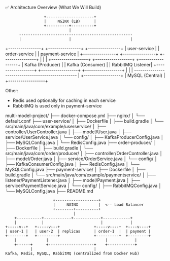 
✅ Architecture Overview (What We Will Build)

                     +---------------------+
                     |     NGINX (LB)      |
                     +----------+----------+
                                |
          --------------------------------------------------
          |                     |                          |
+----------------+     +----------------+      +----------------+
|  user-service  |     | order-service  |      | payment-service |
+----------------+     +----------------+      +----------------+
          |                     |                          |
+------------------+   +------------------+     +------------------+
| Kafka (Producer) |   | Kafka (Consumer) |     | RabbitMQ Listener|
+------------------+   +------------------+     +------------------+
          |                     |                          |
          --------------------------------------------------
                                |
                       +------------------+
                       |  MySQL (Central) |
                       +------------------+

Other:
- Redis used optionally for caching in each service
- RabbitMQ is used only in payment-service


multi-model-project/
├── docker-compose.yml
├── nginx/
│   └── default.conf
├── user-service/
│   ├── Dockerfile
│   ├── build.gradle
│   └── src/main/java/com/example/userservice/
│       ├── controller/UserController.java
│       ├── model/User.java
│       ├── service/UserService.java
│       └── config/
│           ├── KafkaProducerConfig.java
│           ├── MySQLConfig.java
│           └── RedisConfig.java
├── order-producer/
│   ├── Dockerfile
│   ├── build.gradle
│   └── src/main/java/com/order/producer/
│       ├── controller/OrderController.java
│       ├── model/Order.java
│       ├── service/OrderService.java
│       └── config/
│           ├── KafkaConsumerConfig.java
│           ├── RedisConfig.java
│           └── MySQLConfig.java
├── payment-service/
│   ├── Dockerfile
│   ├── build.gradle
│   └── src/main/java/com/example/paymentservice/
│       ├── listener/PaymentListener.java
│       ├── model/Payment.java
│       ├── service/PaymentService.java
│       └── config/
│           ├── RabbitMQConfig.java
│           └── MySQLConfig.java
├── README.md

                         +-------------------+
                         |     NGINX         |  <-- Load Balancer
                         +--------+----------+
                                  |
        +-----------+------------+------------+------------+
        |           |                         |            |
    +-----v--+   +-----v---+               +-----v----+  +----v----+
    | user-1 |   | user-2  | replicas      | order-1  |  | payment |
    +--------+   +---------+               +----------+  +---------+
        |             |                         |            |
        +------+      +--------------------+    +------------+
               |                           |
    Kafka, Redis, MySQL, RabbitMQ (centralized from Docker Hub)
